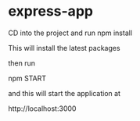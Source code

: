 # express-app

CD into the project and run
  npm install
  
 This will install the latest packages
 
 then run 
 
  npm START
  
  and this will start the application at
  
  http://localhost:3000

